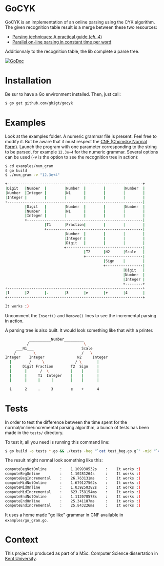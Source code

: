 GoCYK
=====

GoCYK is an implementation of an online parsing using the CYK algorithm.
The given recognition table result is a merge between these two resources:
* [Parsing techniques: A practical guide (*ch. 4*)](http://port70.net/~nsz/articles/book/grune_jacobs_parsing_techniques_2008.pdf)
* [Parallel on-line parsing in constant time per word](http://doc.utwente.nl/18047/1/Sikkel93parallel.pdf)

Additionnaly to the recognition table, the lib complete a parse tree.

[![GoDoc](https://godoc.org/github.com/ghigt/gocyk?status.svg)](https://godoc.org/github.com/ghigt/gocyk)

Installation
============

Be sur to have a Go environment installed. Then, just call:
```bash
$ go get github.com/ghigt/gocyk
```

Examples
========

Look at the examples folder. A numeric grammar file is present. Feel free to modify it. But be aware that it must respect the [CNF (Chomsky Normal Form)](http://en.wikipedia.org/wiki/Chomsky_normal_form).
Launch the program with one parameter corresponding to the string to be parsed, for example `12.3e+4` for the numeric grammar. Several options can be used (-v is the option to see the recognition tree in action):
```bash
$ cd examples/num_gram
$ go build
$ ./num_gram -v "12.3e+4"

+--------------------------------------------------------------+
|Digit   |Number  |        |Number  |        |        |Number  |
|Number  |Integer |        |N1      |        |        |        |
|Integer |        |        |        |        |        |        |
+--------------------------------------------------------------|
         |Digit   |        |Number  |        |        |Number  |
         |Number  |        |N1      |        |        |        |
         |Integer |        |        |        |        |        |
         +-----------------------------------------------------|
                  |T1      |Fraction|        |        |        |
                  +--------------------------------------------|
                           |Number  |        |        |        |
                           |Integer |        |        |        |
                           |Digit   |        |        |        |
                           +-----------------------------------|
                                    |T2      |N2      |Scale   |
                                    +--------------------------|
                                             |Sign    |        |
                                             +-----------------|
                                                      |Digit   |
                                                      |Number  |
                                                      |Integer |
                                                      +--------+
+--------------------------------------------------------------+
|1       |2       |.       |3       |e       |+       |4       |
+--------------------------------------------------------------+

It works :)
```
Uncomment the `Insert()` and `Remove()` lines to see the incremental parsing in action.

A parsing tree is also built. It would look something like that with a printer.
```bash
           __________Number_________
          /                         \
     ___N1___                      Scale
    /        \                     /   \
Integer    Integer               N2     Integer
  |        /     \              / \       |
  |     Digit Fraction        T2  Sign    |
  |      |      /  \          |    |      |
  |      |     T1  Integer    |    |      |
  |      |     |     |        |    |      |

  1      2     .     3        e    +      4
```

Tests
=====

In order to test the difference between the time spent for the normal/online/incremental parsing algorithm, a bunch of tests has been made in the `tests/` directory.

To test it, all you need is running this command line:

```bash
$ go build -o tests *.go && ./tests -beg "`cat test_beg.go.g`" -mid "`cat test_mid.go.g`" -end "`cat test_end.go.g`"
```

The result might normal look something like this:
```bash
computeBegNotOnline      :    1.109938532s    :    It works :)
computeBegOnline         :    1.10281264s     :    It works :)
computeBegIncremental    :    26.763131ms     :    It works :)
computeMidNotOnline      :    1.679127562s    :    It works :)
computeMidOnline         :    1.039250382s    :    It works :)
computeMidIncremental    :    623.758154ms    :    It works :)
computeEndNotOnline      :    1.112078578s    :    It works :)
computeEndOnline         :    25.341187ms     :    It works :)
computeEndIncremental    :    25.843226ms     :    It works :)
```

It uses a home made "go like" grammar in CNF available in `examples/go_gram.go`.

Context
=======

This project is produced as part of a MSc. Computer Science dissertation in [Kent University](http://www.kent.ac.uk/).
